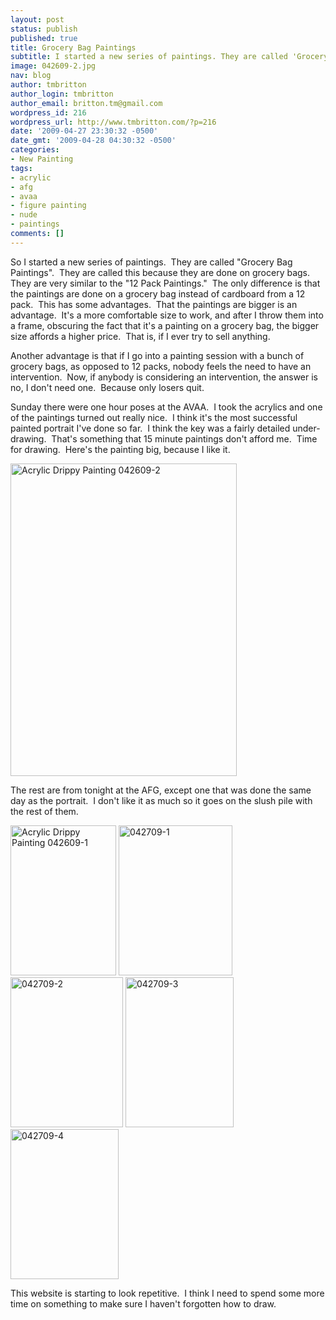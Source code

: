 ```yaml
---
layout: post
status: publish
published: true
title: Grocery Bag Paintings
subtitle: I started a new series of paintings. They are called 'Grocery Bag Paintings'.
image: 042609-2.jpg
nav: blog
author: tmbritton
author_login: tmbritton
author_email: britton.tm@gmail.com
wordpress_id: 216
wordpress_url: http://www.tmbritton.com/?p=216
date: '2009-04-27 23:30:32 -0500'
date_gmt: '2009-04-28 04:30:32 -0500'
categories:
- New Painting
tags:
- acrylic
- afg
- avaa
- figure painting
- nude
- paintings
comments: []
---
```

<p>So I started a new series of paintings.  They are called "Grocery Bag Paintings".  They are called this because they are done on grocery bags.  They are very similar to the "12 Pack Paintings."  The only difference is that the paintings are done on a grocery bag instead of cardboard from a 12 pack.  This has some advantages.  That the paintings are bigger is an advantage.  It's a more comfortable size to work, and after I throw them into a frame, obscuring the fact that it's a painting on a grocery bag, the bigger size affords a higher price.  That is, if I ever try to sell anything.</p>
<p>Another advantage is that if I go into a painting session with a bunch of grocery bags, as opposed to 12 packs, nobody feels the need to have an intervention.  Now, if anybody is considering an intervention, the answer is no, I don't need one.  Because only losers quit.</p>
<p>Sunday there were one hour poses at the AVAA.  I took the acrylics and one of the paintings turned out really nice.  I think it's the most successful painted portrait I've done so far.  I think the key was a fairly detailed under-drawing.  That's something that 15 minute paintings don't afford me.  Time for drawing.  Here's the painting big, because I like it.</p>
<p><a class="tt-flickr tt-flickr-Medium" title="Acrylic Drippy Painting 042609-2" href="http://www.tmbritton.com/art/photo/3478312347/acrylic-drippy-painting-042609-2.html"><img class="alignnone" src="http://farm4.static.flickr.com/3412/3478312347_922e99012f.jpg" alt="Acrylic Drippy Painting 042609-2" width="362" height="500" /></a></p>
<p>The rest are from tonight at the AFG, except one that was done the same day as the portrait.  I don't like it as much so it goes on the slush pile with the rest of them.</p>
<p><a class="tt-flickr tt-flickr-Small" title="Acrylic Drippy Painting 042609-1" href="http://www.tmbritton.com/art/photo/3479121174/acrylic-drippy-painting-042609-1.html"><img class="alignnone" src="http://farm4.static.flickr.com/3649/3479121174_83237fcb5e_m.jpg" alt="Acrylic Drippy Painting 042609-1" width="169" height="240" /></a> <a class="tt-flickr tt-flickr-Small" title="042709-1" href="http://www.tmbritton.com/art/photo/3482394876/042709-1.html"><img class="alignnone" src="http://farm4.static.flickr.com/3298/3482394876_973c12c842_m.jpg" alt="042709-1" width="182" height="240" /></a> <a class="tt-flickr tt-flickr-Small" title="042709-2" href="http://www.tmbritton.com/art/photo/3482394940/042709-2.html"><img class="alignnone" src="http://farm4.static.flickr.com/3541/3482394940_f0824139bf_m.jpg" alt="042709-2" width="180" height="240" /></a> <a class="tt-flickr tt-flickr-Small" title="042709-3" href="http://www.tmbritton.com/art/photo/3481581409/042709-3.html"><img class="alignnone" src="http://farm4.static.flickr.com/3611/3481581409_a9fbe0761a_m.jpg" alt="042709-3" width="173" height="240" /></a> <a class="tt-flickr tt-flickr-Small" title="042709-4" href="http://www.tmbritton.com/art/photo/3482395092/042709-4.html"><img class="alignnone" src="http://farm4.static.flickr.com/3304/3482395092_d67779fde2_m.jpg" alt="042709-4" width="173" height="240" /></a></p>
<p>This website is starting to look repetitive.  I think I need to spend some more time on something to make sure I haven't forgotten how to draw.</p>
